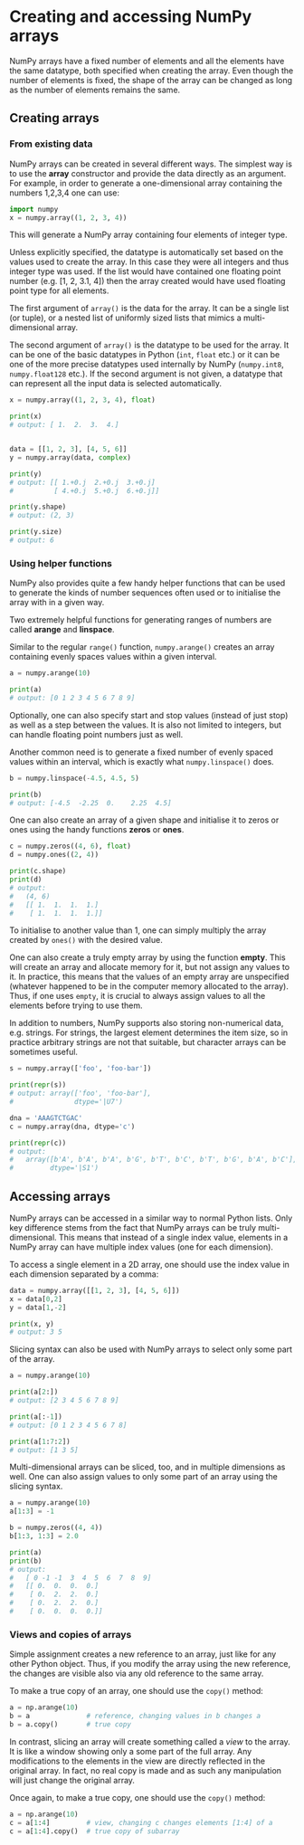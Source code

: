 <!-- Title: Creating and accessing NumPy arrays -->

<!-- Short description:

In this article we show how to create and access NumPy arrays.

-->

# Creating and accessing NumPy arrays

NumPy arrays have a fixed number of elements and all the elements have the
same datatype, both specified when creating the array. Even though the number
of elements is fixed, the shape of the array can be changed as long as the
number of elements remains the same.

## Creating arrays

### From existing data

NumPy arrays can be created in several different ways. The simplest way is
to use the **array** constructor and provide the data directly as an
argument. For example, in order to generate a one-dimensional array containing
the numbers 1,2,3,4 one can use:

~~~python
import numpy
x = numpy.array((1, 2, 3, 4))
~~~

This will generate a NumPy array containing four elements of integer type.

Unless explicitly specified, the datatype is automatically set based on the
values used to create the array. In this case they were all integers and thus
integer type was used. If the list would have contained one floating point
number (e.g. [1, 2, 3.1, 4]) then the array created would have used floating
point type for all elements.

The first argument of `array()` is the data for the array. It can be a single
list (or tuple), or a nested list of uniformly sized lists that mimics a
multi-dimensional array.

The second argument of `array()` is the datatype to be used for the array. It
can be one of the basic datatypes in Python (`int`, `float` etc.) or it can be
one of the more precise datatypes used internally by NumPy (`numpy.int8`,
`numpy.float128` etc.). If the second argument is not given, a datatype that
can represent all the input data is selected automatically.

~~~python
x = numpy.array((1, 2, 3, 4), float)

print(x)
# output: [ 1.  2.  3.  4.]


data = [[1, 2, 3], [4, 5, 6]]
y = numpy.array(data, complex)

print(y)
# output: [[ 1.+0.j  2.+0.j  3.+0.j]
#          [ 4.+0.j  5.+0.j  6.+0.j]]

print(y.shape)
# output: (2, 3)

print(y.size)
# output: 6
~~~

### Using helper functions

NumPy also provides quite a few handy helper functions that can be used to
generate the kinds of number sequences often used or to initialise the array
with in a given way.

Two extremely helpful functions for generating ranges of numbers are called
**arange** and **linspace**.

Similar to the regular `range()` function, `numpy.arange()` creates an array
containing evenly spaces values within a given interval.

~~~python
a = numpy.arange(10)

print(a)
# output: [0 1 2 3 4 5 6 7 8 9]
~~~

Optionally, one can also specify start and stop values (instead of just stop)
as well as a step between the values. It is also not limited to integers, but
can handle floating point numbers just as well.

Another common need is to generate a fixed number of evenly spaced values
within an interval, which is exactly what `numpy.linspace()` does.

~~~python
b = numpy.linspace(-4.5, 4.5, 5)

print(b)
# output: [-4.5  -2.25  0.    2.25  4.5]
~~~

One can also create an array of a given shape and initialise it to zeros or
ones using the handy functions **zeros** or **ones**.

~~~python
c = numpy.zeros((4, 6), float)
d = numpy.ones((2, 4))

print(c.shape)
print(d)
# output:
#   (4, 6)
#   [[ 1.  1.  1.  1.]
#    [ 1.  1.  1.  1.]]
~~~

To initialise to another value than 1, one can simply multiply the array
created by `ones()` with the desired value.

One can also create a truly empty array by using the function **empty**. This
will create an array and allocate memory for it, but not assign any values to
it. In practice, this means that the values of an empty array are unspecified
(whatever happened to be in the computer memory allocated to the array). Thus,
if one uses `empty`, it is crucial to always assign values to all the
elements before trying to use them.

In addition to numbers, NumPy supports also storing non-numerical data, e.g.
strings. For strings, the largest element determines the item size, so in
practice arbitrary strings are not that suitable, but character arrays can be
sometimes useful.

~~~python
s = numpy.array(['foo', 'foo-bar'])

print(repr(s))
# output: array(['foo', 'foo-bar'],
#               dtype='|U7')

dna = 'AAAGTCTGAC'
c = numpy.array(dna, dtype='c')

print(repr(c))
# output:
#   array([b'A', b'A', b'A', b'G', b'T', b'C', b'T', b'G', b'A', b'C'],
#         dtype='|S1')
~~~


## Accessing arrays

NumPy arrays can be accessed in a similar way to normal Python lists. Only
key difference stems from the fact that NumPy arrays can be truly
multi-dimensional. This means that instead of a single index value, elements
in a NumPy array can have multiple index values (one for each dimension).

To access a single element in a 2D array, one should use the index value in
each dimension separated by a comma:

~~~python
data = numpy.array([[1, 2, 3], [4, 5, 6]])
x = data[0,2]
y = data[1,-2]

print(x, y)
# output: 3 5
~~~

Slicing syntax can also be used with NumPy arrays to select only some part of
the array.

~~~python
a = numpy.arange(10)

print(a[2:])
# output: [2 3 4 5 6 7 8 9]

print(a[:-1])
# output: [0 1 2 3 4 5 6 7 8]

print(a[1:7:2])
# output: [1 3 5]
~~~

Multi-dimensional arrays can be sliced, too, and in multiple dimensions as
well. One can also assign values to only some part of an array using the
slicing syntax.

~~~python
a = numpy.arange(10)
a[1:3] = -1

b = numpy.zeros((4, 4))
b[1:3, 1:3] = 2.0

print(a)
print(b)
# output:
#   [ 0 -1 -1  3  4  5  6  7  8  9]
#   [[ 0.  0.  0.  0.]
#    [ 0.  2.  2.  0.]
#    [ 0.  2.  2.  0.]
#    [ 0.  0.  0.  0.]]
~~~

### Views and copies of arrays

Simple assignment creates a new reference to an array, just like for any other
Python object. Thus, if you modify the array using the new reference, the
changes are visible also via any old reference to the same array.

To make a true copy of an array, one should use the `copy()` method:

~~~python
a = np.arange(10)
b = a              # reference, changing values in b changes a
b = a.copy()       # true copy
~~~

In contrast, slicing an array will create something called a *view* to the
array. It is like a window showing only a some part of the full array. Any
modifications to the elements in the view are directly reflected in the
original array. In fact, no real copy is made and as such any manipulation
will just change the original array.

Once again, to make a true copy, one should use the `copy()` method:

~~~python
a = np.arange(10)
c = a[1:4]         # view, changing c changes elements [1:4] of a
c = a[1:4].copy()  # true copy of subarray
~~~
